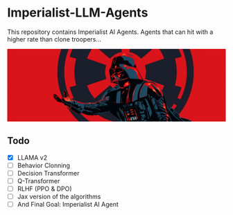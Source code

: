 # Imperialist-LLM-Agents

This repository contains Imperialist AI Agents. Agents that can hit with a higher rate than clone troopers...



![alt text](img/1500x500.jpg)



## Todo

- [x] LLAMA v2
- [ ] Behavior Clonning
- [ ] Decision Transformer
- [ ] Q-Transformer
- [ ] RLHF (PPO & DPO)
- [ ] Jax version of the algorithms
- [ ] And Final Goal: Imperialist AI Agent
